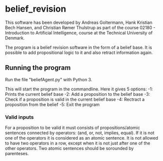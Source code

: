 # belief_revision

This software has been developed by Andreas Goltermann, Hank Kristian Bech Hansen, and Christian Rømer Thulstrup as part of the course 02180 - Introduction to Artificial Intelligence, course at the Technical University of Denmark.

The program is a belief revision software in the form of a belief base. It is possible to add propositional logic to it and also retract information again. 


## Running the program
Run the file "beliefAgent.py" with Python 3. 

This will start the program in the commandline. Here it gives 5 options:
-1: Prints the current belief base
-2: Add a proposition to the belief base
-3: Check if a proposition is valid in the current belief base
-4: Rectract a proposition from the belief
-5: Exit the program

### Valid inputs
For a proposition to be valid it must consists of propositions/atomic sentences connected by operators: (and, or, not, implies, equal). If it is not one of the operators it is considered as an atomic sentence. It is not allowed to have two operators in a row, except when it is not just after one of the other operators. Two atomic sentences should be sorounded by parenteses. 



